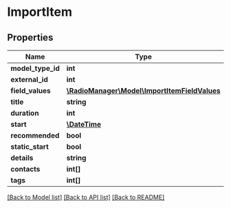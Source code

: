 # ImportItem

## Properties
Name | Type | Description | Notes
------------ | ------------- | ------------- | -------------
**model_type_id** | **int** |  | 
**external_id** | **int** |  | 
**field_values** | [**\RadioManager\Model\ImportItemFieldValues**](ImportItemFieldValues.md) |  | [optional] 
**title** | **string** |  | [optional] 
**duration** | **int** |  | [optional] 
**start** | [**\DateTime**](\DateTime.md) |  | [optional] 
**recommended** | **bool** |  | [optional] 
**static_start** | **bool** |  | [optional] 
**details** | **string** |  | [optional] 
**contacts** | **int[]** |  | [optional] 
**tags** | **int[]** |  | [optional] 

[[Back to Model list]](../README.md#documentation-for-models) [[Back to API list]](../README.md#documentation-for-api-endpoints) [[Back to README]](../README.md)



